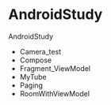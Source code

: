 # AndroidStudy
 AndroidStudy

- Camera_test
- Compose
- Fragment_ViewModel
- MyTube
- Paging
- RoomWithViewModel
